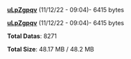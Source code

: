 [**uLpZgpqv**](/data/uLpZgpqv.txt) (11/12/22 - 09:04)- 6415 bytes

[**uLpZgpqv**](/data/uLpZgpqv.txt) (11/12/22 - 09:04)- 6415 bytes

**Total Datas**: 8271

**Total Size**: 48.17 MB / 48.2 MB